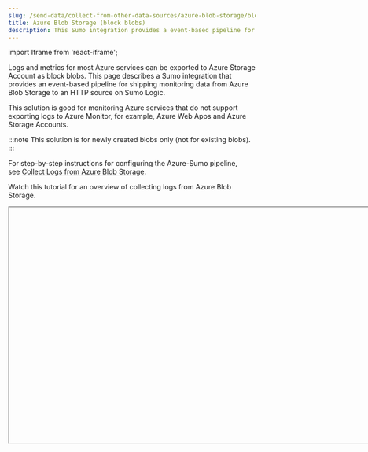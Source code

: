 ```yaml
---
slug: /send-data/collect-from-other-data-sources/azure-blob-storage/block-blob
title: Azure Blob Storage (block blobs)
description: This Sumo integration provides a event-based pipeline for shipping monitoring data from Azure Blob Storage to an HTTP source on Sumo Logic.
---
```


import Iframe from 'react-iframe';

Logs and metrics for most Azure services can be exported to Azure Storage Account as block blobs. This page describes a Sumo integration that provides an event-based pipeline for shipping monitoring data from Azure Blob Storage to an HTTP source on Sumo Logic. 

This solution is good for monitoring Azure services that do not support exporting logs to Azure Monitor, for example, Azure Web Apps and Azure Storage Accounts.

:::note
This solution is for newly created blobs only (not for existing blobs). 
:::

For step-by-step instructions for configuring the Azure-Sumo pipeline, see [Collect Logs from Azure Blob Storage](/docs/send-data/collect-from-other-data-sources/azure-blob-storage/block-blob/collect-logs).

Watch this tutorial for an overview of collecting logs from Azure Blob Storage.

<Iframe url="https://www.youtube.com/embed/_-N3QGxrn9k?rel=0"
        width="854px"
        height="480px"
        id="myId"
        className="video-container"
        display="initial"
        position="relative"
        allow="accelerometer; autoplay=1; clipboard-write; encrypted-media; gyroscope; picture-in-picture"
        allowfullscreen
        />

## Azure information resources

To learn more about exporting monitoring data from Azure services to Azure Blob Storage, see the following topics in Azure help.  

| Azure feature | Learn about it | Set up logging |
|:--|:--|:--|
| Flow Logging | [Introduction to flow logging for network security groups.](https://docs.microsoft.com/en-us/azure/network-watcher/network-watcher-nsg-flow-logging-overview) | [Tutorial: Log network traffic to and from a virtual machine using the Azure portal](https://docs.microsoft.com/en-us/azure/network-watcher/network-watcher-nsg-flow-logging-portal) |

## Azure-Sumo pipeline

The diagram below illustrates the Azure-Sumo pipeline for Azure logs collection from Azure Blob Storage. Monitoring data flow describes the flow of logs from Azure Blob Storage to Sumo Logic.  Pipeline components describes the actors in the flow.

![Azure-Sumo-pipeline-Sumologic.png](/img/send-data/Azure-Sumo-pipeline-Sumologic.png)

## Monitoring data flow

Here’s a summary of how various components are stitched together in the pipeline.

1. Azure services send monitoring data (logs and metrics) to Azure Blob containers in a storage account. General-purpose v2 (GPv2) and Blob storage accounts are supported.
1. An Event subscription is configured with Azure Blob container as the publisher and Event Hub as the subscriber. Event Grid then routes all the create block events to Event Hub. 
1. On receipt of data from Event Grid, an event hub triggers its Azure function named TaskProducer to create a task. (This is a JSON object that includes the start and end byte of the block blob).These tasks are then pushed to Azure Service Bus Queue.
1. Another Azure function named TaskConsumer is triggered in response to a new task in Azure Service Bus Queue. This function reads the data in the given range (from start byte to end byte), transforms the data, and sends it to an HTTP source on a hosted collector in Sumo. Each of the three Azure functions sends their logs to storage accounts (named `sumobrlogs<unique_prefix>`) created by an Azure Resource Template (ARM).
1. If the TaskConsumer function is unable to process or send the message, (due to throttling or failure,  upon reaching a MaxDeliveryCount threshold of 10, it sends the message to secondary sub-queue, called a dead-letter queue (DLQ). Another Azure function named DLQTaskConsumer is triggered every 5 minutes by a timer trigger to retry sending the messages.

:::note
There is no automatic cleanup of the DLQ. Messages remain in the DLQ until you explicitly retrieve them.
:::

## Pipeline components

The table below describes the key components in the Azure-Sumo pipeline.

| Component Description     | Description |
|:--|:--|
| Azure Event Grid | A fully-managed intelligent event routing service that allows for uniform event consumption using a publish-subscribe model. You select the Azure resource you would like to subscribe to, and specify the event handler or webhook endpoint to which to send the event.  |
| Azure Event Hubs | A data streaming platform and event ingestion service capable of receiving, storing. and processing millions of events per second. Event Grid routes “create block blob” events to an event hub, which triggers a Sumo-provided Azure function. |
| Sumo-provided Azure functions | Small pieces of code that are triggered by an Event Hub to send monitoring data to a Sumo HTTP source. Each of the functions also maintains its own logs for function debug information. |
| Sumo HTTP source | A Sumo HTTP source on a hosted collector receives the monitoring data from the TaskConsumer Azure function.  |
| Azure Blob Storage | Microsoft's object storage solution for the cloud, optimized for storing large amounts of unstructured data, such as text or binary data. |
| Azure Service Bus Queue | A generic, cloud-based, one-directional messaging system for connecting resources—applications, services, and devices—regardless of location. Each queue acts as an intermediary (sometimes called a broker) that stores sent messages until they are received. Each message is received by a single recipient. |

## About the configuration process

Sumo provides an Azure Resource Management (ARM) template to build most of the components in the pipeline. The template creates: 

* An event hub to which Azure Event Grid routes create block blobs events. 
* A Service Bus for storing tasks.
* Three Azure functions—TaskProducer, TaskConsumer, and DLQTaskConsumer—that are responsible for sending monitoring data to Sumo.
* A storage account to which the Azure functions write their log messages about successful and failed transmissions.

You download the Sumo-provided ARM template, upload the template to the Azure Portal, set the parameters that identify the URL of your Sumo HTTP source, and the connection string of for the Azure Storage Account (where Azure services export their logs), and deploy the template.

After deployment, you create an Event Grid subscription with an Azure Storage Account as a publisher and the event hub created by the ARM template as the subscriber. You can also specify prefix/suffix filters to filter the events based container name and blob name.

For more information, see [Filtering events](https://docs.microsoft.com/en-us/azure/storage/blobs/storage-blob-event-overview#filtering-events) in Azure help. Then, you can start exporting your monitoring data from the Azure Service to Azure Blob Storage.   

:::note
It is assumed that:

* The Azure service updates the blob (adding new blocks) in small chunks and has been tested with block blobs.
* Any JSON file in the JSON lines format that is uploaded into a storage account will result in JSON objects being extracted and sent to Sumo Logic.
* Log files have a file extension of .csv, .json, .blob, or .log.
  * In .csv files, it is assumed the delimiting character is a comma (,). The .csv files are converted to JSON and sent to Sumo Logic.
  * If the file is .json, the JSON objects are extracted and sent to Sumo Logic.
  * If the file is .blob, the JSON objects are extracted and sent to Sumo Logic.
  * If the file is .log, log lines are sent to Sumo Logic as is.  
:::

For instructions, see [Collect Logs from Azure Blob Storage](/docs/send-data/collect-from-other-data-sources/azure-blob-storage/block-blob/collect-logs).
